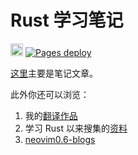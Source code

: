 # Rust 学习笔记

[<img alt="github" src="https://img.shields.io/github/license/zjp-CN/rust-note?color=blue" height="20">](https://github.com/zjp-CN/rust-note)
[![Pages deploy](https://github.com/zjp-CN/rust-note/actions/workflows/pages.yml/badge.svg)](https://github.com/zjp-CN/rust-note/actions/workflows/pages.yml)

[这里](https://github.com/zjp-CN/rust-note)主要是笔记文章。

此外你还可以浏览：
1. 我的[翻译作品](https://github.com/zjp-CN/translation)
2. 学习 Rust 以来搜集的[资料](https://www.yuque.com/zhoujiping/programming/rust-materials)
3. [neovim0.6-blogs](https://zjp-cn.github.io/neovim0.6-blogs)

